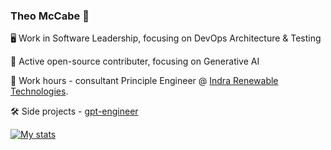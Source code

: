 ### Theo McCabe 👋

🖥️ Work in Software Leadership, focusing on DevOps Architecture & Testing

🌱 Active open-source contributer, focusing on Generative AI 

🔋 Work hours - consultant Principle Engineer @ [Indra Renewable Technologies](https://www.indra.co.uk/).

🛠️ Side projects - [gpt-engineer](https://github.com/AntonOsika/gpt-engineer)


[![My stats](https://github-readme-stats.vercel.app/api?username=TheoMcCabe)](https://github.com/anuraghazra/github-readme-stats)
